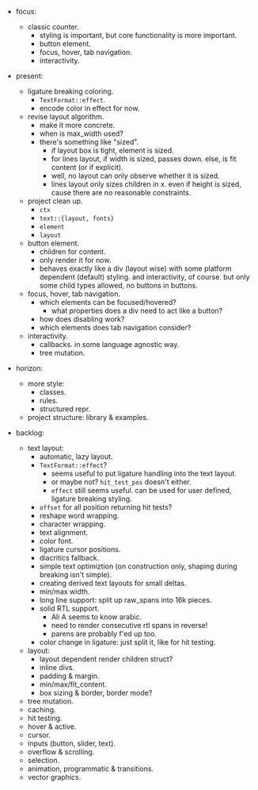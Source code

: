 - focus:
    - classic counter.
        - styling is important, but core functionality is more important.
        - button element.
        - focus, hover, tab navigation.
        - interactivity.

- present:
    - ligature breaking coloring.
        - `TextFormat::effect`.
        - encode color in effect for now.
    - revise layout algorithm.
        - make it more concrete.
        - when is max_width used?
        - there's something like "sized".
            - if layout box is tight, element is sized.
            - for lines layout, if width is sized, passes down.
              else, is fit content (or if explicit).
            - well, no layout can only observe whether it is sized.
            - lines layout only sizes children in x.
              even if height is sized, cause there are no reasonable constraints.
    - project clean up.
        - `ctx`
        - `text::{layout, fonts}`
        - `element`
        - `layout`
    - button element.
        - children for content.
        - only render it for now.
        - behaves exactly like a div (layout wise)
          with some platform dependent (default) styling.
          and interactivity, of course.
          but only some child types allowed, no buttons in buttons.
    - focus, hover, tab navigation.
        - which elements can be focused/hovered?
            - what properties does a div need to act like a button?
        - how does disabling work?
        - which elements does tab navigation consider?
    - interactivity.
        - callbacks. in some language agnostic way.
        - tree mutation.

- horizon:
    - more style:
        - classes.
        - rules.
        - structured repr.
    - project structure: library & examples.


- backlog:
    - text layout:
        - automatic, lazy layout.
        - `TextFormat::effect`?
            - seems useful to put ligature handling into the text layout.
            - or maybe not? `hit_test_pos` doesn't either.
            - `effect` still seems useful. can be used for user defined, ligature breaking styling.
        - `offset` for all position returning hit tests?
        - reshape word wrapping.
        - character wrapping.
        - text alignment.
        - color font.
        - ligature cursor positions.
        - diacritics fallback.
        - simple text optimiztion (on construction only, shaping during breaking isn't simple).
        - creating derived text layouts for small deltas.
        - min/max width.
        - long line support: split up raw_spans into 16k pieces.
        - solid RTL support.
            - Ali A seems to know arabic.
            - need to render consecutive rtl spans in reverse!
            - parens are probably f'ed up too.
        - color change in ligature: just split it, like for hit testing.
    - layout:
        - layout dependent render children struct?
        - inline divs.
        - padding & margin.
        - min/max/fit_content.
        - box sizing & border, border mode?
    - tree mutation.
    - caching.
    - hit testing.
    - hover & active.
    - cursor.
    - inputs (button, slider, text).
    - overflow & scrolling.
    - selection.
    - animation, programmatic & transitions.
    - vector graphics.



